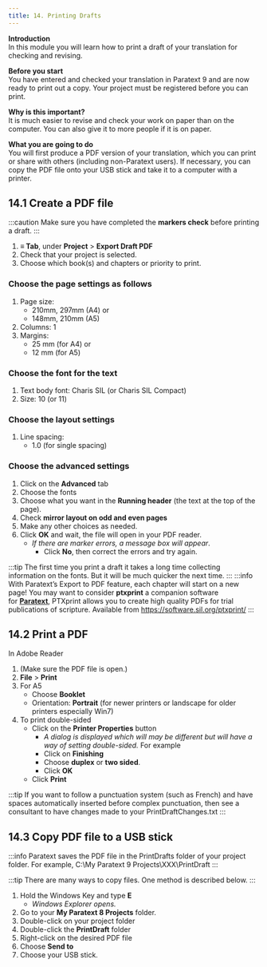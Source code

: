 ```yaml
---
title: 14. Printing Drafts
---
```

**Introduction**  
In this module you will learn how to print a draft of your translation for checking and revising.

**Before you start**  
You have entered and checked your translation in Paratext 9 and are now ready to print out a copy. Your project must be registered before you can print.

**Why is this important?**  
It is much easier to revise and check your work on paper than on the computer. You can also give it to more people if it is on paper.

**What you are going to do**  
You will first produce a PDF version of your translation, which you can print or share with others (including non-Paratext users). If necessary, you can copy the PDF file onto your USB stick and take it to a computer with a printer.


## 14.1 Create a PDF file
:::caution
Make sure you have completed the **markers check** before printing a draft.
:::

1.  **≡ Tab**, under **Project** \> **Export Draft PDF**
1.  Check that your project is selected.
1.  Choose which book(s) and chapters or priority to print.  

### Choose the page settings as follows
1.  Page size:
    -  210mm, 297mm (A4) or  
    -  148mm, 210mm (A5)
2.  Columns: 1
3.  Margins:  
    -  25 mm (for A4) or  
    -  12 mm (for A5)
  
### Choose the font for the text
1.  Text body font: Charis SIL (or Charis SIL Compact)
2.  Size: 10 (or 11)
  
### Choose the layout settings
1. Line spacing:  
     -  1.0 (for single spacing)

### Choose the advanced settings
1.  Click on the **Advanced** tab
9.  Choose the fonts
10. Choose what you want in the **Running header** (the text at the top of the page).
11. Check **mirror layout on odd and even pages**
12. Make any other choices as needed.
13. Click **OK** and wait, the file will open in your PDF reader.  
    -  *If there are marker errors, a message box will appear*. 
        -  Click **No**, then correct the errors and try again.

:::tip
The first time you print a draft it takes a long time collecting information on the fonts. But it will be much quicker the next time.
:::
:::info
With Paratext’s Export to PDF feature, each chapter will start on a new page! You may want to consider **ptxprint** a companion software for **[Paratext](https://paratext.org/)**, PTXprint allows you to create high quality PDFs for trial publications of scripture. Available from https://software.sil.org/ptxprint/
:::

## 14.2 Print a PDF
In Adobe Reader

1.  (Make sure the PDF file is open.)
1.  **File** \> **Print**
1.  For A5
    -  Choose **Booklet**
    -  Orientation: **Portrait** (for newer printers or landscape for older printers especially Win7)
1.  To print double-sided
    - Click on the **Printer Properties** button
      - *A dialog is displayed which will may be different but will have a way of setting double-sided.* For example
      - Click on **Finishing**
      - Choose **duplex** or **two sided**.
      - Click **OK**
     - Click **Print**

:::tip
If you want to follow a punctuation system (such as French) and have spaces automatically inserted before complex punctuation, then see a consultant to have changes made to your PrintDraftChanges.txt
:::

## 14.3 Copy PDF file to a USB stick
:::info
Paratext saves the PDF file in the PrintDrafts folder of your project folder. For example, C:\\My Paratext 9 Projects\\XXX\\PrintDraft
:::

:::tip
There are many ways to copy files. One method is described below.
:::
1.  Hold the Windows Key and type **E**   
    -  *Windows Explorer opens.*
1.  Go to your **My Paratext 8 Projects** folder.
1.  Double-click on your project folder
1.  Double-click the **PrintDraft** folder
1.  Right-click on the desired PDF file
1.  Choose **Send to**
1.  Choose your USB stick.
